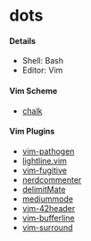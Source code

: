 # dots

#### Details

* Shell: Bash
* Editor: Vim

#### Vim Scheme

* [chalk][10]

#### Vim Plugins

* [vim-pathogen][1]
* [lightline.vim][2]
* [vim-fugitive][3]
* [nerdcommenter][4]
* [delimitMate][5]
* [mediummode][6]
* [vim-42header][7]
* [vim-bufferline][8]
* [vim-surround][9]

[1]: https://github.com/tpope/vim-pathogen.git
[2]: https://github.com/itchyny/lightline.vim.git
[3]: https://github.com/tpope/vim-fugitive.git
[4]: https://github.com/scrooloose/nerdcommenter.git
[5]: https://github.com/Raimondi/delimitMate.git
[6]: https://github.com/kbarrette/mediummode.git
[7]: https://github.com/pbondoer/vim-42header.git
[8]: https://github.com/bling/vim-bufferline.git
[9]: https://github.com/tpope/vim-surround.git
[10]: https://github.com/sblauen/chalk.git
